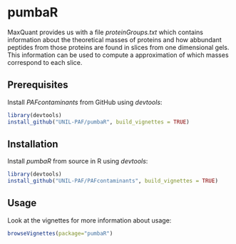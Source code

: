 # pumbaR
MaxQuant provides us with a file *proteinGroups.txt* which contains information about the theoretical masses of proteins and how abbundant peptides from those proteins are found in slices from one dimensional gels. This information can be used to compute a approximation of which masses correspond to each slice.

## Prerequisites

Install *PAFcontaminants* from GitHub using *devtools*:

```R
library(devtools)
install_github("UNIL-PAF/pumbaR", build_vignettes = TRUE)
```

## Installation

Install *pumbaR* from source in R using *devtools*:

```R
library(devtools)
install_github("UNIL-PAF/PAFcontaminants", build_vignettes = TRUE)
```

## Usage

Look at the vignettes for more information about usage:

```R
browseVignettes(package="pumbaR")
```

